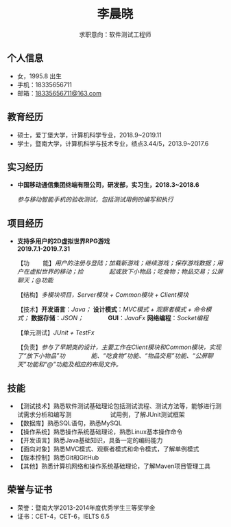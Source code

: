  <center>
         <div>          
             <h1>李晨晓</h1>
             <div>
                <span>
                    求职意向：软件测试工程师
                </span>
             </div>
         </div>
 </center>

 ## 个人信息 

 - 女，1995.8 出生
 - 手机：18335656711
 - 邮箱：18335656711@163.com

## 教育经历

- 硕士，爱丁堡大学，计算机科学专业，2018.9~2019.11
- 学士，暨南大学，计算机科学与技术专业，绩点3.44/5，2013.9~2017.6


## 实习经历

- **中国移动通信集团终端有限公司，研发部，实习生，2018.3~2018.6**
   
  *参与移动智能手机的验收测试，包括测试用例的编写和执行*

## 项目经历

- **支持多用户的2D虚拟世界RPG游戏**       *&emsp;&emsp;&emsp;&emsp;&emsp;&emsp;&emsp;&emsp;&emsp;&emsp;&emsp;&emsp;&emsp;&emsp;&emsp;&emsp;&emsp;*           **2019.7.1-2019.7.31**

  【功 *&nbsp;&nbsp;&nbsp;&nbsp;&nbsp;&nbsp;* 能】*用户的注册与登陆；加载新游戏；继续游戏；保存游戏数据；用户在虚拟世界的移动；捡* *&emsp;&emsp;&emsp;&emsp;起或放下小物品；吃食物；物品交易；公屏聊天；@功能*
  
  【结构】*多模块项目，Server模块 + Common模块 + Client模块*
  
  【技术】**开发语言**：*Java；* **设计模式**：*MVC模式 + 观察者模式 + 命令模式；* **数据存储**：*JSON；* **&nbsp;&nbsp;&nbsp;&nbsp;&nbsp;&nbsp;&nbsp;&nbsp;&nbsp;&nbsp;&nbsp;&nbsp;&nbsp;&nbsp;&ensp;GUI**：*JavaFx* **网络编程**：*Socket编程*
         
  【单元测试】*JUnit + TestFx*
  
  【负责】*参与了早期类的设计，主要工作在Client模块和Common模块，实现了“放下小物品”功* *&emsp;&emsp;&emsp;&emsp;能、“吃食物”功能、“物品交易”功能、“公屏聊天”功能和“@”功能及相应的布局文件。*

## 技能

- 【测试技术】熟悉软件测试基础理论包括测试流程、测试方法等，能够进行测试需求分析和编写测 *&nbsp;&nbsp;&nbsp;&nbsp;&nbsp;&ensp;&ensp;&ensp;&nbsp;&nbsp;&nbsp;&nbsp;&nbsp;&nbsp;&nbsp;&emsp;* 试用例，了解JUnit测试框架
- 【数据库】熟悉SQL语句，熟悉MySQL
- 【操作系统】熟悉操作系统基础理论，熟悉Linux基本操作命令
- 【开发语言】熟悉Java基础知识，具备一定的编码能力
- 【面向对象】熟悉MVC模式、观察者模式和命令模式，了解单例模式
- 【版本控制】熟悉Git和GitHub
- 【其他】熟悉计算机网络和操作系统基础理论，了解Maven项目管理工具

## 荣誉与证书
- 荣誉：暨南大学2013-2014年度优秀学生三等奖学金
- 证书：CET-4，CET-6，IELTS 6.5

